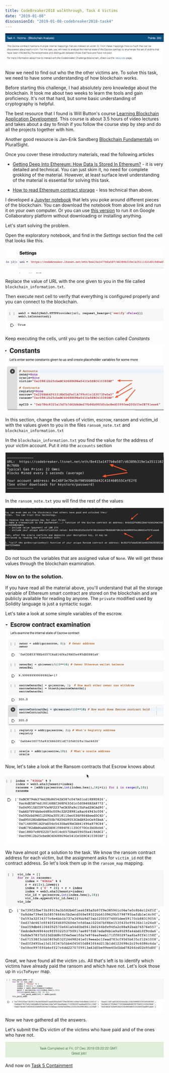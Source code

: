 ```yaml
---
title: CodeBreaker2018 walkthrough, Task 4 Victims
date: "2019-01-08"
discussionId: "2019-01-08-codebreaker2018-task4"
---
```


![screen](./assignment.png)

Now we need to find out who the the other victims are.  To solve this task, we need to have some understanding of how blockchain works.

Before starting this challenge, I had absolutely zero knowledge about the blockchain. It took me about two weeks to learn the tools and gain proficiency.  It's not that hard,  but some basic understanding of cryptography is helpful.

The best resource that I found is Will Button's course [Learning Blockchain Application Development](http://bit.ly/2FvKb0j).  This course is about 3.5 hours of video lectures and takes about a day to finish if you follow the course step by step and do all the projects together with him.  

Another good resource is Jan-Erik Sandberg [Blockchain Fundamentals](http://bit.ly/2CnLJ9M) on PluralSight.  

Once you cover these introductory materials, read the following articles

  * [Getting Deep Into Ethereum: How Data Is Stored In Ethereum?](http://bit.ly/2Fxivbl) - it is very detailed and technical.  You can just skim it, no need for complete grokking of the material.  However, at least surface level understanding of the material is essential for solving this task.

  * [How to read Ethereum contract storage](http://bit.ly/2CnxzFh) - less technical than above.

I developed a [Jupyter notebook](http://bit.ly/2CkZKF6) that lets you poke around different pieces of the blockchain.  You can download the notebook from above link and run it on your own computer.  Or you can use [this version](http://bit.ly/2D12FnY) to run it on Google Collaboratory platform without downloading or installing anything.


Let's start solving the problem.

Open the exploratory notebook, and find in the *Settings* section find the cell that looks like this.

  ![screen](./bchain_url.png)

Replace the value of URL with the one given to you in the file called `blockchain_information.txt`.

Then execute next cell to verify that everything is configured properly and you can connect to the blockchain.

   ![screen](./verify_connection.png)

Keep executing the cells, until you get to the section called *Constants*

  ![screen](./constants.png)

In this section, change the values of victim, escrow, ransom and victim_id with the values given to you in the files `ransom_note.txt` and `blockchain_information.txt`

In the `blockchain_information.txt` you find the value for the address of your victim account. Put it into the `accounts` section

  ![screen](./blockchain_info.png)

In the `ransom_note.txt` you will find the rest of the values

  ![screen](./ransom_note.png)

Do not touch the variables that are assigned value of `None`. We will get these values through the blockchain examination.

### Now on to the solution.

If you have read all the material above, you'll understand that all the storage variable of Ethereum smart contract are stored on the blockchain and are publicly available for reading by anyone. The `private` modified used by Solidity language is just a syntactic sugar.

Let's take a look at some simple variables of the escrow.

  ![screen](./escrow_simple_var.png)

Now, let's take a look at the Ransom contracts that Escrow knows about

  ![screen](./known_ransoms.png)

We have almost got a solution to the task.  We know the ransom contract address for each victim, but the assignment asks for `victim_id` not the contract address.  So let's look them up in the `ransom_map` mapping.

  ![screen](./victim_ids.png)

Great, we have found all the victim `ids`.  All that's left is to identify which victims have already paid the ransom and which have not. Let's look those up in `vicToPayer` map.

  ![screen](./who_paid.png)

Now we have gathered all the answers.

Let's submit the IDs victim of the victims who have paid and  of the ones who have not.


![Solved](./task4-solved.png)

And now on [Task 5 Containment](../codebreaker2018_task5)
